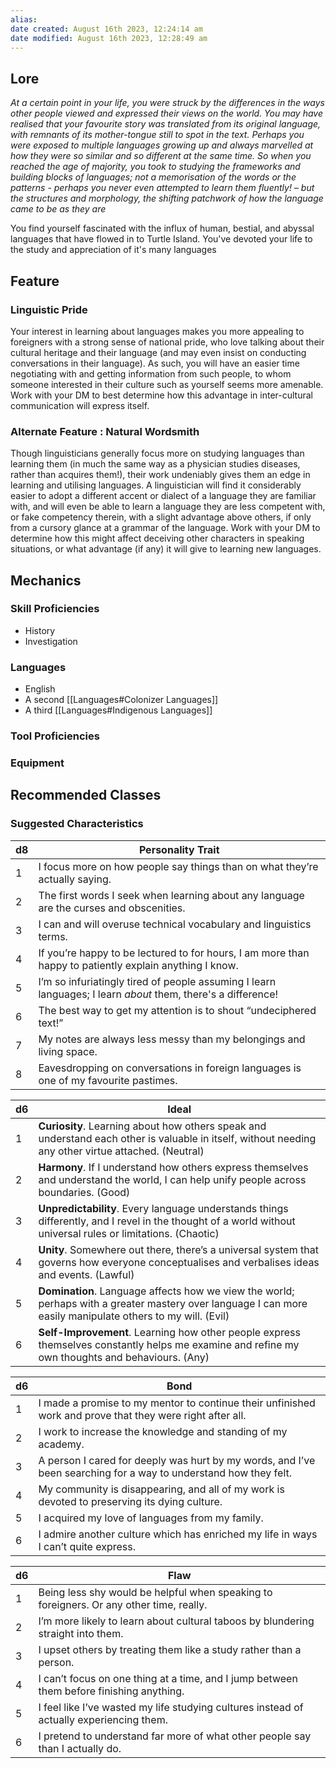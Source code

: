 ```yaml
---
alias: 
date created: August 16th 2023, 12:24:14 am
date modified: August 16th 2023, 12:28:49 am
---
```

## Lore
*At a certain point in your life, you were struck by the differences in the ways other people viewed and expressed their views on the world. You may have realised that your favourite story was translated from its original language, with remnants of its mother-tongue still to spot in the text. Perhaps you were exposed to multiple languages growing up and always marvelled at how they were so similar and so different at the same time. So when you reached the age of majority, you took to studying the frameworks and building blocks of languages; not a memorisation of the words or the patterns - perhaps you never even attempted to learn them fluently! – but the structures and morphology, the shifting patchwork of how the language came to be as they are*

You find yourself fascinated with the influx of human, bestial, and abyssal languages that have flowed in to Turtle Island. You've devoted your life to the study and appreciation of it's many languages
## Feature
### Linguistic Pride
Your interest in learning about languages makes you more appealing to foreigners with a strong sense of national pride, who love talking about their cultural heritage and their language (and may even insist on conducting conversations in their language). As such, you will have an easier time negotiating with and getting information from such people, to whom someone interested in their culture such as yourself seems more amenable. Work with your DM to best determine how this advantage in inter-cultural communication will express itself.
### Alternate Feature : Natural Wordsmith
Though linguisticians generally focus more on studying languages than learning them (in much the same way as a physician studies diseases, rather than acquires them!), their work undeniably gives them an edge in learning and utilising languages. A linguistician will find it considerably easier to adopt a different accent or dialect of a language they are familiar with, and will even be able to learn a language they are less competent with, or fake competency therein, with a slight advantage above others, if only from a cursory glance at a grammar of the language. Work with your DM to determine how this might affect deceiving other characters in speaking situations, or what advantage (if any) it will give to learning new languages.

## Mechanics
### Skill Proficiencies
- History
- Investigation
### Languages
- English
- A second [[Languages#Colonizer Languages]]
- A third [[Languages#Indigenous Languages]]
### Tool Proficiencies
### Equipment
## Recommended Classes

### Suggested Characteristics

|d8|Personality Trait|
|---|---|
|1|I focus more on how people say things than on what they’re actually saying.|
|2|The first words I seek when learning about any language are the curses and obscenities.|
|3|I can and will overuse technical vocabulary and linguistics terms.|
|4|If you’re happy to be lectured to for hours, I am more than happy to patiently explain anything I know.|
|5|I’m so infuriatingly tired of people assuming I learn languages; I learn _about_ them, there's a difference!|
|6|The best way to get my attention is to shout “undeciphered text!”|
|7|My notes are always less messy than my belongings and living space.|
|8|Eavesdropping on conversations in foreign languages is one of my favourite pastimes.|

|d6|Ideal|
|---|---|
|1|**Curiosity**. Learning about how others speak and understand each other is valuable in itself, without needing any other virtue attached. (Neutral)|
|2|**Harmony**. If I understand how others express themselves and understand the world, I can help unify people across boundaries. (Good)|
|3|**Unpredictability**. Every language understands things differently, and I revel in the thought of a world without universal rules or limitations. (Chaotic)|
|4|**Unity**. Somewhere out there, there’s a universal system that governs how everyone conceptualises and verbalises ideas and events. (Lawful)|
|5|**Domination**. Language affects how we view the world; perhaps with a greater mastery over language I can more easily manipulate others to my will. (Evil)|
|6|**Self-Improvement**. Learning how other people express themselves constantly helps me examine and refine my own thoughts and behaviours. (Any)|

|d6|Bond|
|---|---|
|1|I made a promise to my mentor to continue their unfinished work and prove that they were right after all.|
|2|I work to increase the knowledge and standing of my academy.|
|3|A person I cared for deeply was hurt by my words, and I’ve been searching for a way to understand how they felt.|
|4|My community is disappearing, and all of my work is devoted to preserving its dying culture.|
|5|I acquired my love of languages from my family.|
|6|I admire another culture which has enriched my life in ways I can’t quite express.|

|d6|Flaw|
|---|---|
|1|Being less shy would be helpful when speaking to foreigners. Or any other time, really.|
|2|I’m more likely to learn about cultural taboos by blundering straight into them.|
|3|I upset others by treating them like a study rather than a person.|
|4|I can’t focus on one thing at a time, and I jump between them before finishing anything.|
|5|I feel like I’ve wasted my life studying cultures instead of actually experiencing them.|
|6|I pretend to understand far more of what other people say than I actually do.|
